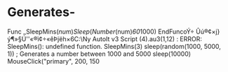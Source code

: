 # Generates-
Func _SleepMins($num)     Sleep(Number($num)*60*1000) EndFuncoÝ÷ Ûú®¢×j}ý¶»§Ú''«®ì¢÷«êÞjëh×6C:\Ny AutoIt v3 Script (4).au3(1,12) : ERROR: SleepMins(): undefined function. SleepMins(3) sleep(random(1000, 5000, 1)) ; Generates a number between 1000 and 5000  sleep(10000) MouseClick("primary", 200, 150
